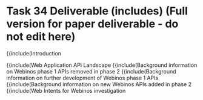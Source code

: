 Task 34 Deliverable (includes) (Full version for paper deliverable - do not edit here)
======================================================================================

{{include(Introduction

</div>
{{include(Web Application API Landscape

</div>
{{include(Background information on Webinos phase 1 APIs removed in phase 2

</div>
{{include(Background information on further development of Webinos phase 1 APIs

</div>
{{include(Background information on new Webinos APIs added in phase 2

</div>
{{include(Web Intents for Webinos investigation

</div>

